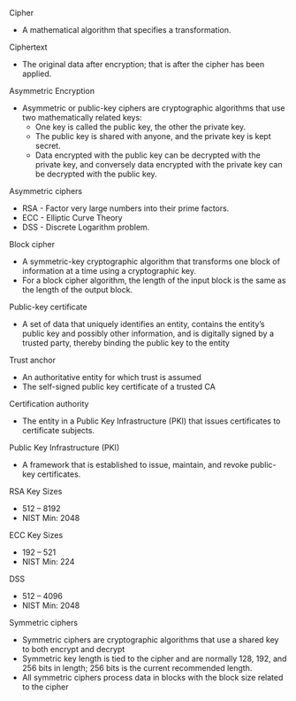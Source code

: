 
Cipher

- A mathematical algorithm that specifies a transformation.

Ciphertext
- The original data after encryption; that is after the cipher has been applied.

Asymmetric Encryption
- Asymmetric or public-key ciphers are cryptographic algorithms that use two mathematically related keys:
	- One key is called the public key, the other the private key.
	- The public key is shared with anyone, and the private key is kept secret.
	- Data encrypted with the public key can be decrypted with the private key, and conversely data encrypted with the private key can be decrypted with the public key.

Asymmetric ciphers
- RSA - Factor very large numbers into their prime factors.
- ECC - Elliptic Curve Theory
- DSS - Discrete Logarithm problem.

Block cipher
- A symmetric-key cryptographic algorithm that transforms one block of information at a time using a cryptographic key.
- For a block cipher algorithm, the length of the input block is the same as the length of the output block.

Public-key certificate
- A set of data that uniquely identifies an entity, contains the entity’s public key and possibly other information, and is digitally signed by a trusted party, thereby binding the public key to the entity

Trust anchor
- An authoritative entity for which trust is assumed
- The self-signed public key certificate of a trusted CA

Certification authority
- The entity in a Public Key Infrastructure (PKI) that issues certificates to certificate subjects.

Public Key Infrastructure (PKI)
- A framework that is established to issue, maintain, and revoke public-
key certificates.

RSA Key Sizes
- 512 – 8192
- NIST Min: 2048

ECC Key Sizes
- 192 – 521
- NIST Min: 224

DSS
- 512 – 4096
- NIST Min: 2048


Symmetric ciphers
- Symmetric ciphers are cryptographic algorithms that use a shared key to both encrypt and decrypt
- Symmetric key length is tied to the cipher and are normally 128, 192, and 256 bits in length; 256 bits is the current recommended length.
- All symmetric ciphers process data in blocks with the block size related to the cipher